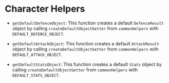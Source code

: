 # Character Helpers

- `getDefaultDefenceObject`: This function creates a default `DefenceResult` object by calling `createDefaultObjectGetter` from `commonHelpers` with `DEFAULT_DEFENCE_OBJECT`.

- `getDefaultAttackObject`: This function creates a default `AttackResult` object by calling `createDefaultObjectGetter` from `commonHelpers` with `DEFAULT_ATTACK_OBJECT`.

- `getDefaultStatsObject`: This function creates a default `Stats` object by calling `createDefaultObjectGetter` from `commonHelpers` with `DEFAULT_STATS_OBJECT`.
